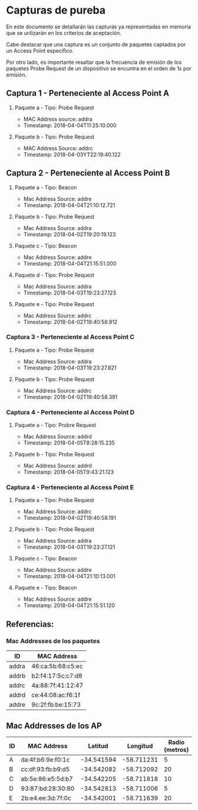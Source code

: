 # Capturas de pureba

En este documento se detallarán las capturas ya representadas en memoria que se urilizarán en los criterios de aceptación.

Cabe destacar que una captura es un conjunto de paquetes captados por un Access Point específico.

Por otro lado, es importante resaltar que la frecuencia de emisión de los paquetes Probe Request de un dispositivo se encuntra en el orden de 1s por emisión.


## Captura 1 - Perteneciente al Access Point A

1. Paquete a - Tipo: Probe Request
	- MAC Address source: addra
	- Timestamp: 2018-04-04T11:25:10.000

2. Paquete b - Tipo: Probe Request
	- MAC Address Source: addrc
	- Timestamp: 2018-04-03YT22:19:40.122



## Captura 2 - Perteneciente al Access Point B

1. Paquete a - Tipo: Beacon
	- Mac Address Source: addre
	- Timestamp: 2018-04-04T21:10:12.721

2. Paquete b - Tipo: Probe Request
	- Mac Address Source: addra
	- Timestamp: 2018-04-02T19:20:19.123

3. Paquete c - Tipo: Beacon
	- Mac Address Source: addre
	- Timestamp: 2018-04-04T21:15:51.000

4. Paquete d - Tipo: Probe Request
	- Mac Address Source: addra
	- Timestamp: 2018-04-03T19:23:27.123

5. Paquete e - Tipo: Probe Request
	- Mac Address Source: addrc
	- Timestamp: 2018-04-02T19:40:58.912


### Captura 3 - Perteneciente al Access Point C
	
1. Paquete a - Tipo: Probe Request
	- Mac Address Source: addra
	- Timestamp: 2018-04-03T19:23:27.821

2. Paquete b - Tipo: Probe Request
	- Mac Address Source: addrc
	- Timestamp: 2018-04-02T19:40:58.391

### Captura 4 - Perteneciente al Access Point D

1. Paquete a - Tipo: Probre Request
	- Mac Address Source: addrd
	- Timestamp: 2018-04-05T8:28:15.235


2. Paquete b - Tipo: Probe Request
	- Mac Address Source: addrd
	- Timestamp: 2018-04-05T9:43:21.123

### Captura 4 - Perteneciente al Access Point E

1. Paquete a - Tipo: Probe Request
	- Mac Address Source: addrc
	- Timestamp: 2018-04-02T19:40:58.191

2. Paquete b - Tipo: Probe Request
	- Mac Address Source: addra
	- Timestamp: 2018-04-03T19:23:27.121

3. Paquete c - Tipo: Beacon
	- Mac Address Source: addre
	- Timestamp: 2018-04-04T21:10:13.001

4. Paquete e - Tipo: Beacon
	- Mac Address Source: addre
	- Timestamp: 2018-04-04T21:15:51.120


## Referencias:

### Mac Addresses de los paquetes
| ID | MAC Address |
| ------ | ------  |
| addra | 46:ca:5b:68:c5:ec |
| addrb | b2:f4:17:5c:c7:d8 |
| addrc | 4a:88:7f:41:12:47 |
| addrd | ce:44:08:ac:f6:1f |
| addre | 9c:2f:fb:be:15:73 |


## Mac Addresses de los AP
| ID | MAC Address | Latitud | Longitud | Radio (metros) | 
| ------ | ------ | ------ | ------ | ------ |
| A | da:4f:b6:9e:f0:1c | -34.541594 | -58.711231 | 5 |
| B | cc:df:93:fb:b9:d5 | -34.542082 | -58.712092 | 20 |
| C | ab:5e:86:e5:5d:b7 | -34.542205 | -58.711818 | 10 |
| D | 93:87:bd:28:30:80 | -34.542813 | -58.711006 | 5 |
| E | 2b:e4:ee:3d:7f:0c | -34.542001 | -58.711639 | 20 |


